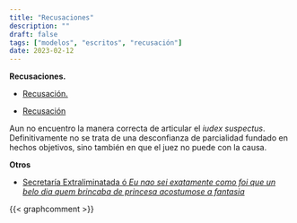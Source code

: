 ```yaml
---
title: "Recusaciones"
description: ""
draft: false
tags: ["modelos", "escritos", "recusación"]
date: 2023-02-12
---
```


**Recusaciones.**

- [Recusación.](https://meridian.0007407.xyz/Recusacion.pdf)

- [Recusación](https://bafybeie27ygfdnp6uh5efxihcf7qwhet7misjbmdl3r6qrzgfasg4f6gtm.ipfs.nftstorage.link/)

Aun no encuentro la manera correcta de articular el _iudex suspectus_. Definitivamente no se trata de una desconfianza de parcialidad fundado en hechos objetivos, sino también en que el juez no puede con la causa.

**Otros**

- [Secretaría Extraliminatada ó _Eu nao sei exatamente como foi que un belo dia quem brincaba de princesa acostumose a fantasia_](https://bafybeiawlxlffqyp2y7jn2bjqgz23nfdhqr6jmt4jir6hmj5bxnuiddvre.ipfs.nftstorage.link/)

{{< graphcomment >}}
